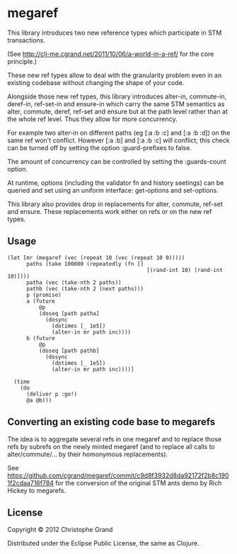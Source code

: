 # megaref

This library introduces two new reference types which participate in STM
transactions. 

(See http://clj-me.cgrand.net/2011/10/06/a-world-in-a-ref/ for the core
principle.)

These new ref types allow to deal with the granularity problem even in an 
existing codebase without changing the shape of your code.

Alongside those new ref types, this library introduces alter-in, commute-in, 
deref-in, ref-set-in and ensure-in which carry the same STM semantics as 
alter, commute, deref, ref-set and ensure but at the path level rather than at
the whole ref level. Thus they allow for more concurrency.

For example two alter-in on different paths (eg [:a :b :c] and [:a :b :d]) on
the same ref won't conflict. However [:a :b] and [:a :b :c] will conflict;
this check can be turned off by setting the option :guard-prefixes to false.

The amount of concurrency can be controlled by setting the :guards-count option.

At runtime, options (including the validator fn and history seetings) can be
queried and set using an uniform interface: get-options and set-options.

This library also provides drop in replacements for alter, commute, ref-set and
ensure. These replacements work either on refs or on the new ref types.

## Usage

    (let [mr (megaref (vec (repeat 10 (vec (repeat 10 0)))))
          paths (take 100000 (repeatedly (fn []
                                                [(rand-int 10) (rand-int 10)])))
          patha (vec (take-nth 2 paths))
          pathb (vec (take-nth 2 (next paths)))
          p (promise)
          a (future 
              @p
              (doseq [path patha]
                (dosync
                  (dotimes [_ 1e5])
                  (alter-in mr path inc))))
          b (future 
              @p
              (doseq [path pathb]
                (dosync
                  (dotimes [_ 1e5])
                  (alter-in mr path inc))))]
      
      (time 
        (do
          (deliver p :go!)
          @a @b)))

## Converting an existing code base to megarefs

The idea is to aggregate several refs in one megaref and to replace those
refs by subrefs on the newly minted megaref (and to replace all calls to 
alter/commute/... by their homonymous replacements).

See https://github.com/cgrand/megaref/commit/c9d8f3932d8da92172f2b8c1901f2cdaa716f784
for the conversion of the original STM ants demo by Rich Hickey to megarefs.

## License

Copyright © 2012 Christophe Grand

Distributed under the Eclipse Public License, the same as Clojure.
